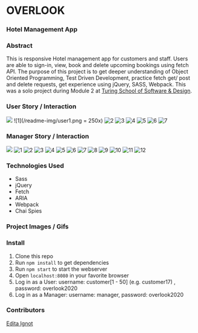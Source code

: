 # OVERLOOK
### Hotel Management App


### Abstract
This is responsive Hotel management app for customers and staff. Users are able to sign-in, view, book and delete upcoming bookings using fetch API. The purpose of this project is to get deeper understanding of Object Oriented Programming, Test Driven Development, practice fetch get/ post and delete requests, get experience using jQuery, SASS, Webpack.
This was a solo project during Module 2 at [Turing School of Software & Design](https://turing.io/).


### User Story / Interaction
![](readme-img/user-interaction.gif)
![1](/readme-img/user1.png = 250x)
![2](/readme-img/user2.png)
![3](/readme-img/user3.png)
![4](/readme-img/user4.png)
![5](/readme-img/user5.png)
![6](/readme-img/user6.png)
![7](/readme-img/user7.png)
#### 


### Manager Story / Interaction
![](readme-img/admin-interaction.gif)
![1](/readme-img/admin1.png)
![2](/readme-img/admin2.png)
![3](/readme-img/admin3.png)
![4](/readme-img/admin4.png)
![5](/readme-img/admin5.png)
![6](/readme-img/admin6.png)
![7](/readme-img/admin7.png)
![8](/readme-img/admin8.png)
![9](/readme-img/admin9.png)
![10](/readme-img/admin10.png)
![11](/readme-img/admin11.png)
![12](/readme-img/admin12.png)

### Technologies Used
- Sass
- jQuery
- Fetch
- ARIA
- Webpack
- Chai Spies

### Project Images / Gifs


### Install
1. Clone this repo
1. Run `npm install` to get dependencies
1. Run `npm start` to start the webserver 
1. Open `localhost:8080` in your favorite browser
1. Log in as a User:  username: customer[1 - 50] (e.g. customer17) , password: overlook2020
1. Log in as a Manager:  username: manager, password: overlook2020

### Contributors
[Edita Ignot](https://github.com/edignot)
